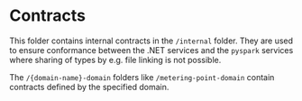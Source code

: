 # Contracts

This folder contains internal contracts in the `/internal` folder.
They are used to ensure conformance between the .NET services and the `pyspark`
services where sharing of types by e.g. file linking is not possible.

The `/{domain-name}-domain` folders like `/metering-point-domain` contain contracts defined by the specified domain.
